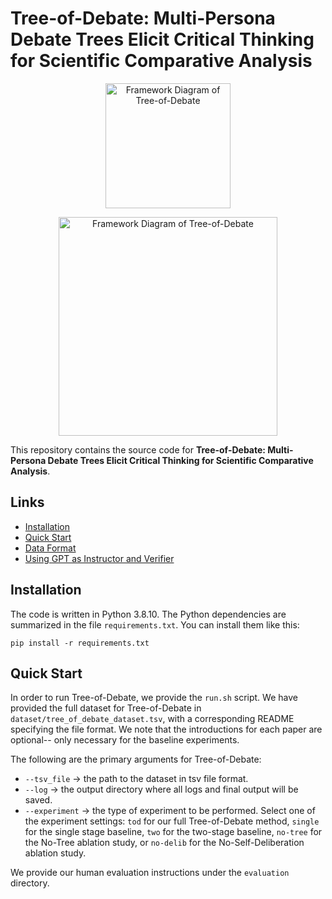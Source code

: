 # Tree-of-Debate: Multi-Persona Debate Trees Elicit Critical Thinking for Scientific Comparative Analysis
<p align="center"><img src="https://https://github.com/pkargupta/tree-of-debate/tree/main/example_hierarchy.png" alt="Framework Diagram of Tree-of-Debate" width="200"/></p>
<p align="center"><img src="https://https://github.com/pkargupta/tree-of-debate/tree/main/tods_framework.png" alt="Framework Diagram of Tree-of-Debate" width="350"/></p>

This repository contains the source code for **Tree-of-Debate: Multi-Persona Debate Trees Elicit Critical Thinking for Scientific Comparative Analysis**.

## Links

- [Installation](#installation)
- [Quick Start](#quick-start)
- [Data Format](#data-format)
- [Using GPT as Instructor and Verifier](#using-gpt-as-instructor-and-verifier)

## Installation
The code is written in Python 3.8.10. The Python dependencies are summarized in the file `requirements.txt`. You can install them like this:
```
pip install -r requirements.txt
```

## Quick Start
In order to run Tree-of-Debate, we provide the `run.sh` script. We have provided the full dataset for Tree-of-Debate in `dataset/tree_of_debate_dataset.tsv`, with a corresponding README specifying the file format. We note that the introductions for each paper are optional-- only necessary for the baseline experiments.

The following are the primary arguments for Tree-of-Debate:

- `--tsv_file` $\rightarrow$ the path to the dataset in tsv file format.
- `--log` $\rightarrow$ the output directory where all logs and final output will be saved.
- `--experiment` $\rightarrow$ the type of experiment to be performed. Select one of the experiment settings: `tod` for our full Tree-of-Debate method, `single` for the single stage baseline, `two` for the two-stage baseline, `no-tree` for the No-Tree ablation study, or `no-delib` for the No-Self-Deliberation ablation study.

We provide our human evaluation instructions under the `evaluation` directory.